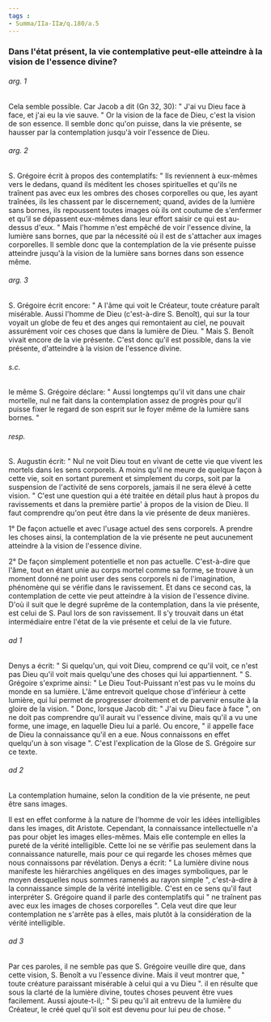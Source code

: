 ```yaml
---
tags : 
- Summa/IIa-IIæ/q.180/a.5
---
```


### Dans l'état présent, la vie contemplative peut-elle atteindre à la vision de l'essence divine?

###### arg. 1
Cela semble possible. Car Jacob a dit (Gn 32, 30): " J'ai vu Dieu face à face, et j'ai eu la vie sauve. " Or la vision de la face de Dieu, c'est la vision de son essence. Il semble donc qu'on puisse, dans la vie présente, se hausser par la contemplation jusqu'à voir l'essence de Dieu. 

###### arg. 2
S. Grégoire écrit à propos des contemplatifs: " Ils reviennent à eux-mêmes vers le dedans, quand ils méditent les choses spirituelles et qu'ils ne traînent pas avec eux les ombres des choses corporelles ou que, les ayant traînées, ils les chassent par le discernement; quand, avides de la lumière sans bornes, ils repoussent toutes images où ils ont coutume de s'enfermer et qu’il se dépassent eux-mêmes dans leur effort saisir ce qui est au-dessus d'eux. " Mais l'homme n'est empêché de voir l'essence divine, la lumière sans bornes, que par la nécessité où il est de s'attacher aux images corporelles. Il semble donc que la contemplation de la vie présente puisse atteindre jusqu'à la vision de la lumière sans bornes dans son essence même. 

###### arg. 3
S. Grégoire écrit encore: " A l'âme qui voit le Créateur, toute créature paraît misérable. Aussi l'homme de Dieu (c'est-à-dire S. Benoît), qui sur la tour voyait un globe de feu et des anges qui remontaient au ciel, ne pouvait assurément voir ces choses que dans la lumière de Dieu. " Mais S. Benoît vivait encore de la vie présente. C'est donc qu'il est possible, dans la vie présente, d'atteindre à la vision de l'essence divine. 

###### s.c.
le même S. Grégoire déclare: " Aussi longtemps qu'il vit dans une chair mortelle, nul ne fait dans la contemplation assez de progrès pour qu'il puisse fixer le regard de son esprit sur le foyer même de la lumière sans bornes. " 

###### resp.
S. Augustin écrit: " Nul ne voit Dieu tout en vivant de cette vie que vivent les mortels dans les sens corporels. A moins qu'il ne meure de quelque façon à cette vie, soit en sortant purement et simplement du corps, soit par la suspension de l'activité de sens corporels, jamais il ne sera élevé à cette vision. " C'est une question qui a été traitée en détail plus haut à propos du ravissements et dans la première partie' à propos de la vision de Dieu. Il faut comprendre qu'on peut être dans la vie présente de deux manières. 

1° De façon actuelle et avec l'usage actuel des sens corporels. A prendre les choses ainsi, la contemplation de la vie présente ne peut aucunement atteindre à la vision de l'essence divine. 

2° De façon simplement potentielle et non pas actuelle. C'est-à-dire que l'âme, tout en étant unie au corps mortel comme sa forme, se trouve à un moment donné ne point user des sens corporels ni de l'imagination, phénomène qui se vérifie dans le ravissement. Et dans ce second cas, la contemplation de cette vie peut atteindre à la vision de l'essence divine. D'où il suit que le degré suprême de la contemplation, dans la vie présente, est celui de S. Paul lors de son ravissement. Il s'y trouvait dans un état intermédiaire entre l'état de la vie présente et celui de la vie future. 

###### ad 1
Denys a écrit: " Si quelqu'un, qui voit Dieu, comprend ce qu'il voit, ce n'est pas Dieu qu'il voit mais quelqu'une des choses qui lui appartiennent. " S. Grégoire s'exprime ainsi: " Le Dieu Tout-Puissant n'est pas vu le moins du monde en sa lumière. L'âme entrevoit quelque chose d'inférieur à cette lumière, qui lui permet de progresser droitement et de parvenir ensuite à la gloire de la vision. " Donc, lorsque Jacob dit: " J'ai vu Dieu face à face ", on ne doit pas comprendre qu'il aurait vu l'essence divine, mais qu'il a vu une forme, une image, en laquelle Dieu lui a parlé. Ou encore, " il appelle face de Dieu la connaissance qu'il en a eue. Nous connaissons en effet quelqu'un à son visage ". C'est l'explication de la Glose de S. Grégoire sur ce texte. 

###### ad 2
La contemplation humaine, selon la condition de la vie présente, ne peut être sans images. 

Il est en effet conforme à la nature de l'homme de voir les idées intelligibles dans les images, dit Aristote. Cependant, la connaissance intellectuelle n'a pas pour objet les images elles-mêmes. Mais elle contemple en elles la pureté de la vérité intelligible. Cette loi ne se vérifie pas seulement dans la connaissance naturelle, mais pour ce qui regarde les choses mêmes que nous connaissons par révélation. Denys a écrit: " La lumière divine nous manifeste les hiérarchies angéliques en des images symboliques, par le moyen desquelles nous sommes ramenés au rayon simple ", c'est-à-dire à la connaissance simple de la vérité intelligible. C'est en ce sens qu'il faut interpréter S. Grégoire quand il parle des contemplatifs qui " ne traînent pas avec eux les images de choses corporelles ". Cela veut dire que leur contemplation ne s'arrête pas à elles, mais plutôt à la considération de la vérité intelligible. 

###### ad 3
Par ces paroles, il ne semble pas que S. Grégoire veuille dire que, dans cette vision, S. Benoît a vu l'essence divine. Mais il veut montrer que, " toute créature paraissant misérable à celui qui a vu Dieu ". il en résulte que sous la clarté de la lumière divine, toutes choses peuvent être vues facilement. Aussi ajoute-t-il,: " Si peu qu'il ait entrevu de la lumière du Créateur, le créé quel qu'il soit est devenu pour lui peu de chose. " 

